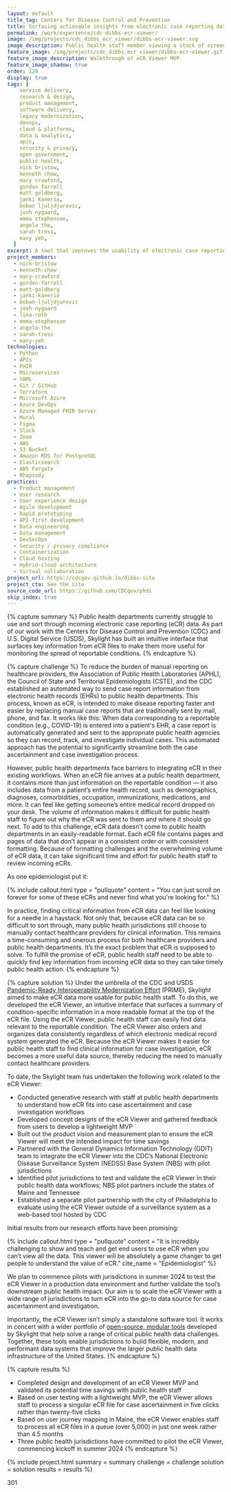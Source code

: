 ```yaml
---
layout: default
title_tag: Centers for Disease Control and Prevention
title: Surfacing actionable insights from electronic case reporting data
permalink: /work/experience/cdc-dibbs-ecr-viewer/
image: /img/projects/cdc_dibbs_ecr_viewer/dibbs-ecr-viewer.svg
image_description: Public health staff member viewing a stack of screens through a magnifying glass.
feature_image: /img/projects/cdc_dibbs_ecr_viewer/dibbs-ecr-viewer.gif
feature_image_description: Walkthrough of eCR Viewer MVP
feature_image_shadow: true
order: 120
display: true
tags: [
    service delivery,
    research & design,
    product management,
    software delivery,
    legacy modernization,
    devops,
    cloud & platforms,
    data & analytics,
    apis,
    security & privacy,
    open government,
    public health,
    nick bristow,
    kenneth chow,
    mary crawford,
    gordon farrell
    matt goldberg,
    janki kaneria,
    boban ljuljdjurovic,
    josh nygaard,
    emma stephenson,
    angela the,
    sarah tress,
    mary yeh,
  ]
excerpt: A tool that improves the usability of electronic case reporting (eCR) data by displaying a summary of key data contained in an eCR file so that public health staff can quickly find the information they need.
project_members:
  - nick-bristow
  - kenneth-chow
  - mary-crawford
  - gordon-farrell
  - matt-goldberg
  - janki-kaneria
  - boban-ljuljdjurovic
  - josh-nygaard
  - lina-roth
  - emma-stephenson
  - angela-the
  - sarah-tress
  - mary-yeh
technologies:
  - Python
  - APIs
  - FHIR
  - Microservices
  - YAML
  - Git / GitHub
  - Terraform
  - Microsoft Azure
  - Azure DevOps
  - Azure Managed FHIR Server
  - Mural
  - Figma
  - Slack
  - Zoom
  - AWS
  - S3 Bucket
  - Amazon RDS for PostgreSQL
  - Elasticsearch
  - AWS Fargate
  - Rhapsody
practices:
  - Product management
  - User research
  - User experience design
  - Agile development
  - Rapid prototyping
  - API-first development
  - Data engineering
  - Data management
  - DevSecOps
  - Security / privacy compliance
  - Containerization
  - Cloud hosting
  - Hybrid-cloud architecture
  - Virtual collaboration
project_url: https://cdcgov.github.io/dibbs-site
project_cta: See the site
source_code_url: https://github.com/CDCgov/phdi
skip_index: true
---
```


{% capture summary %}
Public health departments currently struggle to use and sort through incoming electronic case reporting (eCR) data. As part of our work with the Centers for Disease Control and Prevention (CDC) and U.S. Digital Service (USDS), Skylight has built an intuitive interface that surfaces key information from eCR files to make them more useful for monitoring the spread of reportable conditions.
{% endcapture %}

{% capture challenge %}
To reduce the burden of manual reporting on healthcare providers, the Association of Public Health Laboratories (APHL), the Council of State and Territorial Epidemiologists (CSTE), and the CDC established an automated way to send case report information from electronic health records (EHRs) to public health departments.
This process, known as eCR, is intended to make disease reporting faster and easier by replacing manual case reports that are traditionally sent by mail, phone, and fax.
It works like this: When data corresponding to a reportable condition (e.g., COVID-19) is entered into a patient's EHR, a case report is automatically generated and sent to the appropriate public health agencies so they can record, track, and investigate individual cases.
This automated approach has the potential to significantly streamline both the case ascertainment and case investigation process.

However, public health departments face barriers to integrating eCR in their existing workflows. When an eCR file arrives at a public health department, it contains more than just information on the reportable condition — it also includes data from a patient’s entire health record, such as demographics, diagnoses, comorbidities, occupation, immunizations, medications, and more.
It can feel like getting someone’s entire medical record dropped on your desk. The volume of information makes it difficult for public health staff to figure out why the eCR was sent to them and where it should go next. To add to this challenge, eCR data doesn’t come to public health departments in an easily-readable format.
Each eCR file contains pages and pages of data that don’t appear in a consistent order or with consistent formatting. Because of formatting challenges and the overwhelming volume of eCR data, it can take significant time and effort for public health staff to review incoming eCRs.

As one epidemiologist put it:

{% include callout.html
  type = "pullquote"
  content = "You can just scroll on forever for some of these eCRs and never find what you're looking for."
%}

In practice, finding critical information from eCR data can feel like looking for a needle in a haystack. Not only that, because eCR data can be so difficult to sort through, many public health jurisdictions still choose to manually contact healthcare providers for clinical information.
This remains a time-consuming and onerous process for both healthcare providers and public health departments. It’s the exact problem that eCR is supposed to solve.
To fulfill the promise of eCR, public health staff need to be able to quickly find key information from incoming eCR data so they can take timely public health action.
{% endcapture %}

{% capture solution %}
Under the umbrella of the CDC and USDS [Pandemic-Ready Interoperability Modernization Effort](https://www.cdc.gov/surveillance/data-modernization/partnerships/usds_innovation.html) (PRIME),
Skylight aimed to make eCR data more usable for public health staff. To do this, we developed the eCR Viewer, an intuitive interface that surfaces a summary of condition-specific information in a more readable format at the top of the eCR file.
Using the eCR Viewer, public health staff can easily find data relevant to the reportable condition. The eCR Viewer also orders and organizes data consistently regardless of which electronic medical record system generated the eCR. Because the eCR Viewer makes it easier for public health staff to find clinical information for case investigation, eCR becomes a more useful data source, thereby reducing the need to manually contact healthcare providers.

To date, the Skylight team has undertaken the following work related to the eCR Viewer:

- Conducted generative research with staff at public health departments to understand how eCR fits into case ascertainment and case investigation workflows
- Developed concept designs of the eCR Viewer and gathered feedback from users to develop a lightweight MVP
- Built out the product vision and measurement plan to ensure the eCR Viewer will meet the intended impact for time savings
- Partnered with the General Dynamics Information Technology (GDIT) team to integrate the eCR Viewer into the CDC’s National Electronic Disease Surveillance System (NEDSS) Base System (NBS) with pilot jurisdictions
- Identified pilot jurisdictions to test and validate the eCR Viewer in their public health data workflows; NBS pilot partners include the states of Maine and Tennessee
- Established a separate pilot partnership with the city of Philadelphia to evaluate using the eCR Viewer outside of a surveillance system as a web-based tool hosted by CDC

Initial results from our research efforts have been promising:

{% include callout.html
  type = "pullquote"
  content = "It is incredibly challenging to show and teach and get end users to use eCR when you can’t view all the data. This viewer will be absolutely a game changer to get people to understand the value of eCR."
  cite_name = "Epidemiologist"
%}

We plan to commence pilots with jurisdictions in summer 2024 to test the eCR Viewer in a production data environment and further validate the tool’s downstream public health impact.
Our aim is to scale the eCR Viewer with a wide range of jurisdictions to turn eCR into the go-to data source for case ascertainment and investigation.

Importantly, the eCR Viewer isn’t simply a standalone software tool. It works in concert with a wider portfolio of [open-source, modular tools](/work/experience/cdc-dibbs/) developed by Skylight that help solve a range of critical public health data challenges.
Together, these tools enable jurisdictions to build flexible, modern, and performant data systems that improve the larger public health data infrastructure of the United States.
{% endcapture %}

{% capture results %}

- Completed design and development of an eCR Viewer MVP and validated its potential time savings with public health staff
- Based on user testing with a lightweight MVP, the eCR Viewer allows staff to process a singular eCR file for case ascertainment in five clicks rather than twenty-five clicks
- Based on user journey mapping in Maine, the eCR Viewer enables staff to process all eCR files in a queue (over 5,000) in just one week rather than 4.5 months
- Three public health jurisdictions have committed to pilot the eCR Viewer, commencing kickoff in summer 2024
  {% endcapture %}

{% include project.html
  summary = summary
  challenge = challenge
  solution = solution
  results = results
%}
<div class="sr-only">301</div>